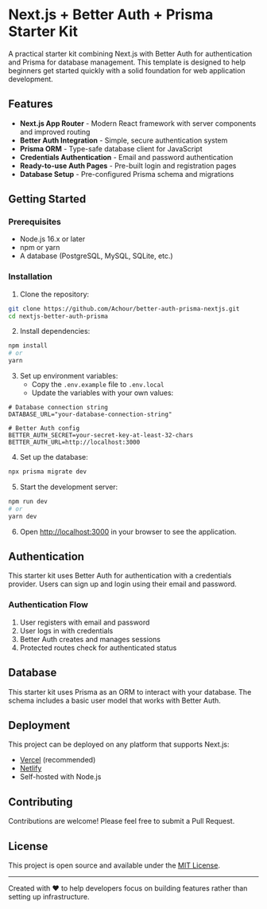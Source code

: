 # Next.js + Better Auth + Prisma Starter Kit

A practical starter kit combining Next.js with Better Auth for authentication and Prisma for database management. This template is designed to help beginners get started quickly with a solid foundation for web application development.

## Features

- **Next.js App Router** - Modern React framework with server components and improved routing
- **Better Auth Integration** - Simple, secure authentication system
- **Prisma ORM** - Type-safe database client for JavaScript
- **Credentials Authentication** - Email and password authentication
- **Ready-to-use Auth Pages** - Pre-built login and registration pages
- **Database Setup** - Pre-configured Prisma schema and migrations

## Getting Started

### Prerequisites

- Node.js 16.x or later
- npm or yarn
- A database (PostgreSQL, MySQL, SQLite, etc.)

### Installation

1. Clone the repository:

```bash
git clone https://github.com/Achour/better-auth-prisma-nextjs.git
cd nextjs-better-auth-prisma
```

2. Install dependencies:

```bash
npm install
# or
yarn
```

3. Set up environment variables:
   - Copy the `.env.example` file to `.env.local`
   - Update the variables with your own values:

```
# Database connection string
DATABASE_URL="your-database-connection-string"

# Better Auth config
BETTER_AUTH_SECRET=your-secret-key-at-least-32-chars
BETTER_AUTH_URL=http://localhost:3000
```

4. Set up the database:

```bash
npx prisma migrate dev
```

5. Start the development server:

```bash
npm run dev
# or
yarn dev
```

6. Open [http://localhost:3000](http://localhost:3000) in your browser to see the application.

## Authentication

This starter kit uses Better Auth for authentication with a credentials provider. Users can sign up and login using their email and password.

### Authentication Flow

1. User registers with email and password
2. User logs in with credentials
3. Better Auth creates and manages sessions
4. Protected routes check for authenticated status

## Database

This starter kit uses Prisma as an ORM to interact with your database. The schema includes a basic user model that works with Better Auth.

## Deployment

This project can be deployed on any platform that supports Next.js:

- [Vercel](https://vercel.com/) (recommended)
- [Netlify](https://www.netlify.com/)
- Self-hosted with Node.js

## Contributing

Contributions are welcome! Please feel free to submit a Pull Request.

## License

This project is open source and available under the [MIT License](LICENSE).

---

Created with ❤️ to help developers focus on building features rather than setting up infrastructure.
